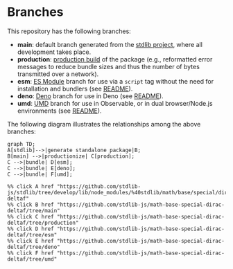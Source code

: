 <!--

@license Apache-2.0

Copyright (c) 2022 The Stdlib Authors.

Licensed under the Apache License, Version 2.0 (the "License");
you may not use this file except in compliance with the License.
You may obtain a copy of the License at

    http://www.apache.org/licenses/LICENSE-2.0

Unless required by applicable law or agreed to in writing, software
distributed under the License is distributed on an "AS IS" BASIS,
WITHOUT WARRANTIES OR CONDITIONS OF ANY KIND, either express or implied.
See the License for the specific language governing permissions and
limitations under the License.

-->

# Branches

This repository has the following branches:

-   **main**: default branch generated from the [stdlib project][stdlib-url], where all development takes place.
-   **production**: [production build][production-url] of the package (e.g., reformatted error messages to reduce bundle sizes and thus the number of bytes transmitted over a network).
-   **esm**: [ES Module][esm-url] branch for use via a `script` tag without the need for installation and bundlers (see [README][esm-readme]).
-   **deno**: [Deno][deno-url] branch for use in Deno (see [README][deno-readme]).
-   **umd**: [UMD][umd-url] branch for use in Observable, or in dual browser/Node.js environments (see [README][umd-readme]).

The following diagram illustrates the relationships among the above branches:

```mermaid
graph TD;
A[stdlib]-->|generate standalone package|B;
B[main] -->|productionize| C[production];
C -->|bundle| D[esm];
C -->|bundle| E[deno];
C -->|bundle| F[umd];

%% click A href "https://github.com/stdlib-js/stdlib/tree/develop/lib/node_modules/%40stdlib/math/base/special/dirac-deltaf"
%% click B href "https://github.com/stdlib-js/math-base-special-dirac-deltaf/tree/main"
%% click C href "https://github.com/stdlib-js/math-base-special-dirac-deltaf/tree/production"
%% click D href "https://github.com/stdlib-js/math-base-special-dirac-deltaf/tree/esm"
%% click E href "https://github.com/stdlib-js/math-base-special-dirac-deltaf/tree/deno"
%% click F href "https://github.com/stdlib-js/math-base-special-dirac-deltaf/tree/umd"
```

[stdlib-url]: https://github.com/stdlib-js/stdlib/tree/develop/lib/node_modules/%40stdlib/math/base/special/dirac-deltaf
[production-url]: https://github.com/stdlib-js/math-base-special-dirac-deltaf/tree/production
[deno-url]: https://github.com/stdlib-js/math-base-special-dirac-deltaf/tree/deno
[deno-readme]: https://github.com/stdlib-js/math-base-special-dirac-deltaf/blob/deno/README.md
[umd-url]: https://github.com/stdlib-js/math-base-special-dirac-deltaf/tree/umd
[umd-readme]: https://github.com/stdlib-js/math-base-special-dirac-deltaf/blob/umd/README.md
[esm-url]: https://github.com/stdlib-js/math-base-special-dirac-deltaf/tree/esm
[esm-readme]: https://github.com/stdlib-js/math-base-special-dirac-deltaf/blob/esm/README.md